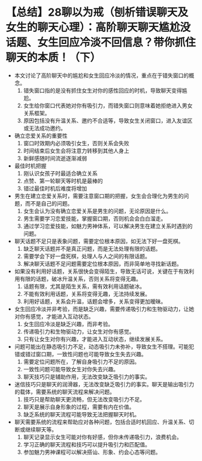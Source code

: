 # 【总结】28聊以为戒（刨析错误聊天及女生的聊天心理）：高阶聊天聊天尴尬没话题、女生回应冷淡不回信息？带你抓住聊天的本质！（下）

-   本文讨论了高阶聊天中的尴尬和女生回应冷淡的情况，重点在于错失窗口的概念。
    1.  错失窗口指的是没有抓住女生对你的感性回应的时机，导致聊天变得尴尬。
    2.  女生给你窗口代表她对你有吸引力，而错失窗口则意味着她拒绝进入男女关系框架。
    3.  原因包括没有升温关系、邀约不合适等，导致女生关闭窗口，进入友谊区或无法成功邀约。
-   确立恋爱关系的重要性
    1.  窗口时效期内必须吸引女生，否则关系会失败
    2.  时间结束后女生会将注意力转移到其他人身上
    3.  新鲜感随时间流逝逐渐减弱
-   最佳时机把握
    1.  刚认识女孩子时最适合确立关系
    2.  点赞、第一轮聊天等时机是最棒的
    3.  错过最佳时机后难度将增加
-   男生在建立恋爱关系时，需要注意窗口期的把握，女生会合理化为男生的问题，而不是自己的问题。
    1.  女生会认为没有确立恋爱关系是男生的问题，无论原因是什么。
    2.  男生需要学习恋爱技能，掌握窗口期，否则机会会白白溜走。
    3.  通过学习恋爱技能，如魅力男神体系，可以解决男生在建立关系时遇到的问题。
-   聊天话题不足只是表象问题，需要定位根本原因，如无法下好一盘死棋。
    1.  缺乏聊天话题并不是真正问题，而是无法处理有限的话题。
    2.  需要学会下好一盘死棋，处理人与人之间的有限话题。
    3.  解决聊天话题不足问题需要定位根本原因，而非简单地寻找新话题。
-   如果没有利用好话题，关系很快会变得陌生，导致无话可说，关键在于有效利用有限的话题，破冰升温关系，否则关系将变得无趣。
    1.  话题有限，尤其是陌生关系，需有效利用话题破冰。
    2.  不能有效利用话题，关系将变得无趣，无法持续发展。
    3.  利用好话题，关系会升温，话题会增多，关系变得更加暧昧。
-   女生回应冷淡并非考验，而是缺乏兴趣，需要传递吸引力和生物驱动力，让她对你有感觉，才能进入互动状态。
    1.  女生回应冷淡是缺乏兴趣，而非考验。
    2.  传递吸引力和生物驱动力，让女生对你有感觉。
    3.  只有让女生对你有兴趣，才能进入互动状态，继续发展关系。
-   问题可能出在静态吸引力不足，动态吸引力未弥补，导致女生不搭理。可能犯错或错过窗口期，一致性问题也可能导致女生失去兴趣。
    1.  需要定位问题所在，了解自身吸引力不足的原因。
    2.  一致性问题可能导致女生对你失去兴趣。
    3.  聊天技巧只是辅助作用，无法改变缺乏吸引力的事实。
-   迷信技巧只是聊天的润滑器，无法改变缺乏吸引力的事实。聊天是输出吸引力的载体，需要系统的聊天流程来解决问题。
    1.  技巧只是帮助聊天更流畅，但无法改变吸引力不足。
    2.  聊天是展示自身形象的过程，需要有内在价值。
    3.  缺乏系统的聊天流程可能导致无法把握聊天时机。
-   聊天需要系统的流程来帮助应对各种问题，包括合适时机回应、升温关系、切断或继续聊天等。
    1.  聊天记录显示女生可能对你有好感，但你未传递吸引力，浪费机会。
    2.  学习正确的聊天流程和技巧可以提升吸引力和匹配值。
    3.  参加魅力男神课程可以解决搭讪、形象、约会心态等问题。